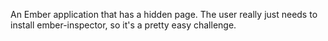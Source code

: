 An Ember application that has a hidden page. The user really just needs to install
ember-inspector, so it's a pretty easy challenge.
